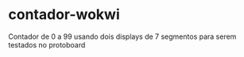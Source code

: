 # contador-wokwi
Contador de 0 a 99 usando dois displays de 7 segmentos para serem testados no protoboard
